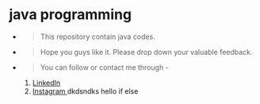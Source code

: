 # java programming
* > This repository contain java codes.
* > Hope you guys like it. Please drop down your valuable feedback.
* > You can follow or contact me through - 
    1. [ LinkedIn ](https://www.linkedin.com/in/radhika-agarwal-ba769b1b6/)
    2. [ Instagram ](https://www.instagram.com/radhika_.24/)
dkdsndks hello if else
